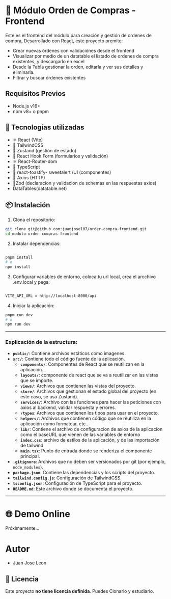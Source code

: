 # 🛒 Módulo Orden de Compras - Frontend

Este es el frontend del módulo para creación y gestión de ordenes de compra, Desarrollado con React, este proyecto premite:

- Crear nuevas órdenes con validaciónes desde el frontend
- Visualizar por medio de un datatable el listado de ordenes de compra existentes, y descargarlo en excel
- Desde la Tabla gestionar la orden, editarla y ver sus detalles y eliminarla.
- Filtrar y buscar órdenes existentes

## Requisitos Previos

- Node.js v16+
- npm v8+ o pnpm

## 🚀 Tecnologías utilizadas

- ⚛️ React (Vite)
- 💨 TailwindCSS
- 🏪 Zustand (gestión de estado)
- 📝 React Hook Form (formularios y validación)
- ⚛️ React-Router-dom
- 🧮 TypeScript
- 🎨 react-toastify- sweetalert /UI (componentes)
- 🔗 Axios (HTTP)
- 🏪Zod (declaracion y validacion de schemas en las respuestas axios)
- DataTables(datatable.net)

## 📦 Instalación

1. Clona el repositorio:

```bash
git clone git@github.com:juanjosel07/order-compra-frontend.git
cd modulo-orden-compras-frontend
```

2. Instalar dependencias:

```bash

pnpm install
# o
npm install

```

3. Configurar variables de entorno, coloca tu url local, crea el arcchivo .env.local y pega:

```bash

VITE_API_URL = http://localhost:8000/api

```

4. Iniciar la aplicación:

```bash
pnpm run dev
# o
npm run dev


```

---

### Explicación de la estructura:

- **`public/`**: Contiene archivos estáticos como imagenes.
- **`src/`**: Contiene todo el código fuente de la aplicación.
  - **`components/`**: Componentes de React que se reutilizan en la aplicación.
  - **`layouts/`**: componente de react que se va a reutilizar en las vistas que se importe.
  - **`views/`**: Archivos que contienen las vistas del proyecto.
  - **`store/`**: Archivos que gestionan el estado global del proyecto (en este caso, se usa Zustand).
  - **`services/`**: Archivo con las funciones para hacer las peticiones con axios al backend, validar respuesta y errores.
  - **`/types`**: Archivos que contienen los tipos para usar en el proyecto.
  - **`helpers/`**: Archivos que contienen código que se reutiliza en la aplicación como formatear, etc..
  - **`lib/`**: Contiene el archivo de configuracion de axios de la aplicacion como el baseURL que vienen de las variables de entorno
  - **`index.css`**: archivo de estilos de la aplicación, y de las importación de tailwind
  - **`main.tsx`**: Punto de entrada donde se renderiza el componente principal.
- **`.gitignore`**: Archivos que no deben ser versionados por git (por ejemplo, `node_modules`).
- **`package.json`**: Contiene las dependencias y los scripts del proyecto.
- **`tailwind.config.js`**: Configuración de TailwindCSS.
- **`tsconfig.json`**: Configuración de TypeScript para el proyecto.
- **`README.md`**: Este archivo donde se documenta el proyecto.

---

# 🌐 Demo Online

Próximamente...

# Autor

- Juan Jose Leon

## 📄 Licencia

Este proyecto **no tiene licencia definida**. Puedes Clonarlo y estudiarlo.
